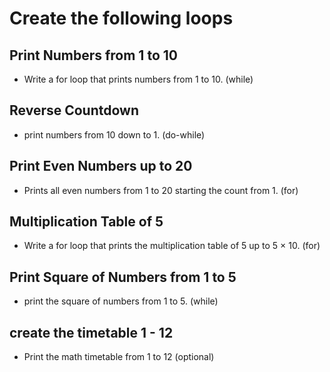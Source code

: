 # Create the following loops

## Print Numbers from 1 to 10
- Write a for loop that prints numbers from 1 to 10. (while)

## Reverse Countdown
- print numbers from 10 down to 1. (do-while)

## Print Even Numbers up to 20
-  Prints all even numbers from 1 to 20 starting the count from 1. (for)

## Multiplication Table of 5
- Write a for loop that prints the multiplication table of 5 up to 5 × 10. (for)

## Print Square of Numbers from 1 to 5
- print the square of numbers from 1 to 5. (while)


## create the timetable 1 - 12
- Print the math timetable from 1 to 12 (optional)